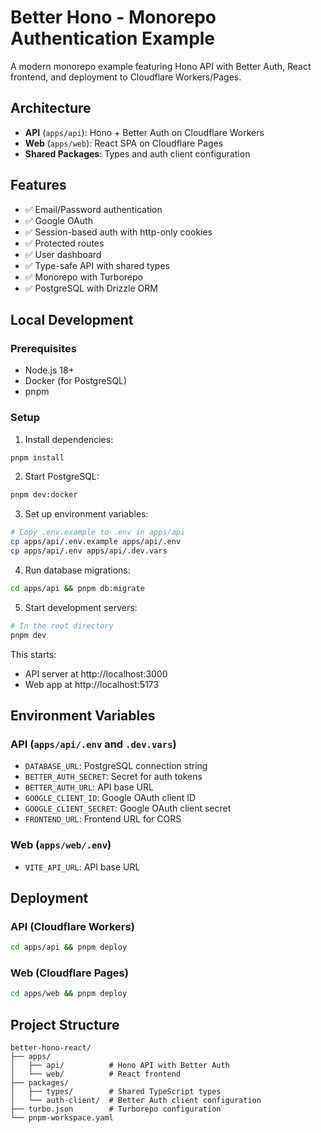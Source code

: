 # Better Hono - Monorepo Authentication Example

A modern monorepo example featuring Hono API with Better Auth, React frontend, and deployment to Cloudflare Workers/Pages.

## Architecture

- **API** (`apps/api`): Hono + Better Auth on Cloudflare Workers
- **Web** (`apps/web`): React SPA on Cloudflare Pages
- **Shared Packages**: Types and auth client configuration

## Features

- ✅ Email/Password authentication
- ✅ Google OAuth
- ✅ Session-based auth with http-only cookies
- ✅ Protected routes
- ✅ User dashboard
- ✅ Type-safe API with shared types
- ✅ Monorepo with Turborepo
- ✅ PostgreSQL with Drizzle ORM

## Local Development

### Prerequisites

- Node.js 18+
- Docker (for PostgreSQL)
- pnpm

### Setup

1. Install dependencies:
```bash
pnpm install
```

2. Start PostgreSQL:
```bash
pnpm dev:docker
```

3. Set up environment variables:
```bash
# Copy .env.example to .env in apps/api
cp apps/api/.env.example apps/api/.env
cp apps/api/.env apps/api/.dev.vars
```

4. Run database migrations:
```bash
cd apps/api && pnpm db:migrate
```

5. Start development servers:
```bash
# In the root directory
pnpm dev
```

This starts:
- API server at http://localhost:3000
- Web app at http://localhost:5173

## Environment Variables

### API (`apps/api/.env` and `.dev.vars`)
- `DATABASE_URL`: PostgreSQL connection string
- `BETTER_AUTH_SECRET`: Secret for auth tokens
- `BETTER_AUTH_URL`: API base URL
- `GOOGLE_CLIENT_ID`: Google OAuth client ID
- `GOOGLE_CLIENT_SECRET`: Google OAuth client secret
- `FRONTEND_URL`: Frontend URL for CORS

### Web (`apps/web/.env`)
- `VITE_API_URL`: API base URL

## Deployment

### API (Cloudflare Workers)
```bash
cd apps/api && pnpm deploy
```

### Web (Cloudflare Pages)
```bash
cd apps/web && pnpm deploy
```

## Project Structure

```
better-hono-react/
├── apps/
│   ├── api/          # Hono API with Better Auth
│   └── web/          # React frontend
├── packages/
│   ├── types/        # Shared TypeScript types
│   └── auth-client/  # Better Auth client configuration
├── turbo.json        # Turborepo configuration
└── pnpm-workspace.yaml
```
